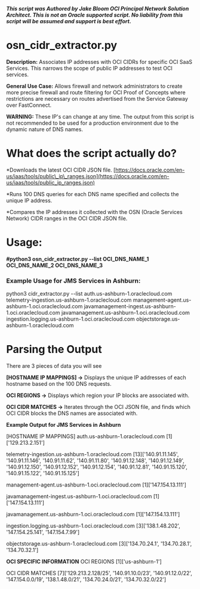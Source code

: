 ***This script was Authored by Jake Bloom OCI Principal Network Solution Architect. This is not an Oracle supported script. No liability from this script will be assumed and support is best effort.***

# osn\_cidr\_extractor.py

**Description:** Associates IP addresses with OCI CIDRs for specific OCI SaaS Services. This narrows the scope of public IP addresses to test OCI services. 

**General Use Case:** Allows firewall and network administrators to create more precise firewall and route filtering for OCI Proof of Concepts where restrictions are necessary on routes advertised from the Service Gateway over FastConnect.

**WARNING:** These IP's can change at any time. The output from this script is not recommended to be used for a production environment due to the dynamic nature of DNS names.

# What does the script actually do?

*Downloads the latest OCI CIDR JSON file. [https://docs.oracle.com/en-us/iaas/tools/public\_ip\_ranges.json](https://docs.oracle.com/en-us/iaas/tools/public_ip_ranges.json)

*Runs 100 DNS queries for each DNS name specified and collects the unique IP address.

*Compares the IP addresses it collected with the OSN (Oracle Services Network) CIDR ranges in the OCI CIDR JSON file.

# Usage:

**#python3 osn_cidr\_extractor.py --list OCI\_DNS\_NAME\_1 OCI\_DNS\_NAME\_2 OCI\_DNS\_NAME\_3**

### Example Usage for JMS Services in Ashburn:

python3 cidr_extractor.py --list auth.us-ashburn-1.oraclecloud.com telemetry-ingestion.us-ashburn-1.oraclecloud.com management-agent.us-ashburn-1.oci.oraclecloud.com javamanagement-ingest.us-ashburn-1.oci.oraclecloud.com javamanagement.us-ashburn-1.oci.oraclecloud.com ingestion.logging.us-ashburn-1.oci.oraclecloud.com objectstorage.us-ashburn-1.oraclecloud.com


# Parsing the Output

There are 3 pieces of data you will see

**\[HOSTNAME IP MAPPINGS\] ->** Displays the unique IP addresses of each hostname based on the 100 DNS requests.

**OCI REGIONS ->** Displays which region your IP blocks are associated with. 

**OCI CIDR MATCHES ->** Iterates through the OCI JSON file, and finds which OCI CIDR blocks the DNS names are associated with.

**Example Output for JMS Services in Ashburn**

\[HOSTNAME IP MAPPINGS\]
auth.us-ashburn-1.oraclecloud.com
\[1\]\['129.213.2.151'\]

telemetry-ingestion.us-ashburn-1.oraclecloud.com
\[13\]\['140.91.11.145', '140.91.11.146', '140.91.11.62', '140.91.11.80', '140.91.12.148', '140.91.12.149', '140.91.12.150', '140.91.12.152', '140.91.12.154', '140.91.12.81', '140.91.15.120', '140.91.15.122', '140.91.15.125'\]

management-agent.us-ashburn-1.oci.oraclecloud.com
\[1\]\['147.154.13.111'\]

javamanagement-ingest.us-ashburn-1.oci.oraclecloud.com
\[1\]\['147.154.13.111'\]

javamanagement.us-ashburn-1.oci.oraclecloud.com
\[1\]\['147.154.13.111'\]

ingestion.logging.us-ashburn-1.oci.oraclecloud.com
\[3\]\['138.1.48.202', '147.154.25.141', '147.154.7.99'\]

objectstorage.us-ashburn-1.oraclecloud.com
\[3\]\['134.70.24.1', '134.70.28.1', '134.70.32.1'\]

**********OCI SPECIFIC INFORMATION**********
OCI REGIONS
\[1\]\['us-ashburn-1'\]

OCI CIDR MATCHES
\[7\]\['129.213.2.128/25', '140.91.10.0/23', '140.91.12.0/22', '147.154.0.0/19', '138.1.48.0/21', '134.70.24.0/21', '134.70.32.0/22'\]
